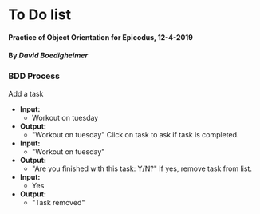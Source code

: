 # To Do list
#### Practice of Object Orientation for Epicodus, 12-4-2019
#### By _David Boedigheimer_

### BDD Process
Add a task
* **Input:**
  * Workout on tuesday
* **Output:**
  * "Workout on tuesday"
Click on task to ask if task is completed.
* **Input:**
  * "Workout on tuesday"
* **Output:**
  * "Are you finished with this task: Y/N?"
If yes, remove task from list.
* **Input:**
  * Yes
* **Output:**
  * "Task removed"
